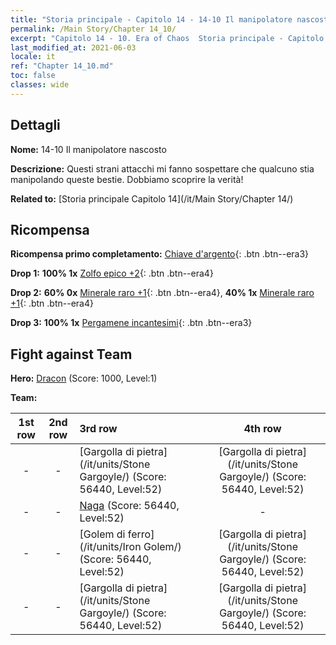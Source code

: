 ```yaml
---
title: "Storia principale - Capitolo 14 - 14-10 Il manipolatore nascosto"
permalink: /Main Story/Chapter 14_10/
excerpt: "Capitolo 14 - 10. Era of Chaos  Storia principale - Capitolo 14_10. 14-10 Il manipolatore nascosto"
last_modified_at: 2021-06-03
locale: it
ref: "Chapter 14_10.md"
toc: false
classes: wide
---
```


## Dettagli

 **Nome:** 14-10 Il manipolatore nascosto

 **Descrizione:** Questi strani attacchi mi fanno sospettare che qualcuno stia manipolando queste bestie. Dobbiamo scoprire la verità!

 **Related to:** [Storia principale Capitolo 14](/it/Main Story/Chapter 14/)

## Ricompensa

 **Ricompensa primo completamento:** [Chiave d'argento](/ItemsIT/con_693/){: .btn .btn--era3}

 **Drop 1:** **100% 1x** [Zolfo epico +2](/ItemsIT/mat_50/){: .btn .btn--era4}

 **Drop 2:** **60% 0x** [Minerale raro +1](/ItemsIT/mat_40/){: .btn .btn--era4}, **40% 1x** [Minerale raro +1](/ItemsIT/mat_40/){: .btn .btn--era4}

 **Drop 3:** **100% 1x** [Pergamene incantesimi](/ItemsIT/con_694/){: .btn .btn--era3}


## Fight against Team
 **Hero:** [Dracon](/it/heroes/Dracon/) (Score: 1000, Level:1)

 **Team:**


  | 1st row | 2nd row | 3rd row | 4th row |
  |:----:|:----:|:----|:----:|
  | - | - | [Gargolla di pietra](/it/units/Stone Gargoyle/) (Score: 56440, Level:52)  | [Gargolla di pietra](/it/units/Stone Gargoyle/) (Score: 56440, Level:52)  |
  | - | - | [Naga](/it/units/Naga/) (Score: 56440, Level:52)  | - |
  | - | - | [Golem di ferro](/it/units/Iron Golem/) (Score: 56440, Level:52)  | [Gargolla di pietra](/it/units/Stone Gargoyle/) (Score: 56440, Level:52)  |
  | - | - | [Gargolla di pietra](/it/units/Stone Gargoyle/) (Score: 56440, Level:52)  | [Gargolla di pietra](/it/units/Stone Gargoyle/) (Score: 56440, Level:52)  |


